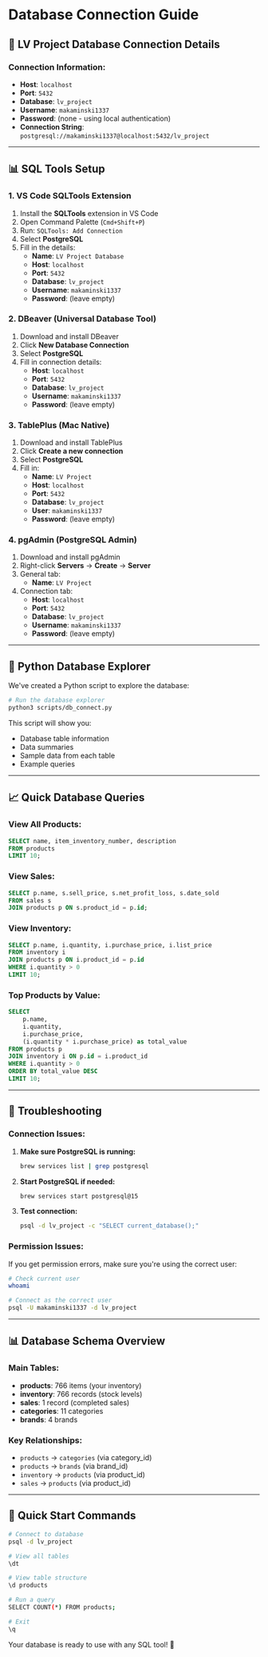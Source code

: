 # Database Connection Guide

## 🔗 LV Project Database Connection Details

### **Connection Information:**
- **Host**: `localhost`
- **Port**: `5432`
- **Database**: `lv_project`
- **Username**: `makaminski1337`
- **Password**: (none - using local authentication)
- **Connection String**: `postgresql://makaminski1337@localhost:5432/lv_project`

---

## 📊 SQL Tools Setup

### **1. VS Code SQLTools Extension**

1. Install the **SQLTools** extension in VS Code
2. Open Command Palette (`Cmd+Shift+P`)
3. Run: `SQLTools: Add Connection`
4. Select **PostgreSQL**
5. Fill in the details:
   - **Name**: `LV Project Database`
   - **Host**: `localhost`
   - **Port**: `5432`
   - **Database**: `lv_project`
   - **Username**: `makaminski1337`
   - **Password**: (leave empty)

### **2. DBeaver (Universal Database Tool)**

1. Download and install DBeaver
2. Click **New Database Connection**
3. Select **PostgreSQL**
4. Fill in connection details:
   - **Host**: `localhost`
   - **Port**: `5432`
   - **Database**: `lv_project`
   - **Username**: `makaminski1337`
   - **Password**: (leave empty)

### **3. TablePlus (Mac Native)**

1. Download and install TablePlus
2. Click **Create a new connection**
3. Select **PostgreSQL**
4. Fill in:
   - **Name**: `LV Project`
   - **Host**: `localhost`
   - **Port**: `5432`
   - **Database**: `lv_project`
   - **User**: `makaminski1337`
   - **Password**: (leave empty)

### **4. pgAdmin (PostgreSQL Admin)**

1. Download and install pgAdmin
2. Right-click **Servers** → **Create** → **Server**
3. General tab:
   - **Name**: `LV Project`
4. Connection tab:
   - **Host**: `localhost`
   - **Port**: `5432`
   - **Database**: `lv_project`
   - **Username**: `makaminski1337`
   - **Password**: (leave empty)

---

## 🐍 Python Database Explorer

We've created a Python script to explore the database:

```bash
# Run the database explorer
python3 scripts/db_connect.py
```

This script will show you:
- Database table information
- Data summaries
- Sample data from each table
- Example queries

---

## 📈 Quick Database Queries

### **View All Products:**
```sql
SELECT name, item_inventory_number, description 
FROM products 
LIMIT 10;
```

### **View Sales:**
```sql
SELECT p.name, s.sell_price, s.net_profit_loss, s.date_sold
FROM sales s
JOIN products p ON s.product_id = p.id;
```

### **View Inventory:**
```sql
SELECT p.name, i.quantity, i.purchase_price, i.list_price
FROM inventory i
JOIN products p ON i.product_id = p.id
WHERE i.quantity > 0
LIMIT 10;
```

### **Top Products by Value:**
```sql
SELECT 
    p.name,
    i.quantity,
    i.purchase_price,
    (i.quantity * i.purchase_price) as total_value
FROM products p
JOIN inventory i ON p.id = i.product_id
WHERE i.quantity > 0
ORDER BY total_value DESC
LIMIT 10;
```

---

## 🔧 Troubleshooting

### **Connection Issues:**

1. **Make sure PostgreSQL is running:**
   ```bash
   brew services list | grep postgresql
   ```

2. **Start PostgreSQL if needed:**
   ```bash
   brew services start postgresql@15
   ```

3. **Test connection:**
   ```bash
   psql -d lv_project -c "SELECT current_database();"
   ```

### **Permission Issues:**

If you get permission errors, make sure you're using the correct user:
```bash
# Check current user
whoami

# Connect as the correct user
psql -U makaminski1337 -d lv_project
```

---

## 📊 Database Schema Overview

### **Main Tables:**
- **products**: 766 items (your inventory)
- **inventory**: 766 records (stock levels)
- **sales**: 1 record (completed sales)
- **categories**: 11 categories
- **brands**: 4 brands

### **Key Relationships:**
- `products` → `categories` (via category_id)
- `products` → `brands` (via brand_id)
- `inventory` → `products` (via product_id)
- `sales` → `products` (via product_id)

---

## 🚀 Quick Start Commands

```bash
# Connect to database
psql -d lv_project

# View all tables
\dt

# View table structure
\d products

# Run a query
SELECT COUNT(*) FROM products;

# Exit
\q
```

Your database is ready to use with any SQL tool! 🎉 